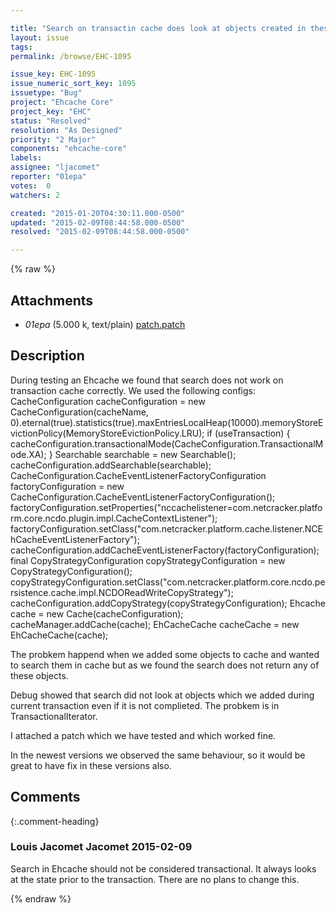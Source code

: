 ```yaml
---

title: "Search on transactin cache does look at objects created in thesame transaction"
layout: issue
tags: 
permalink: /browse/EHC-1095

issue_key: EHC-1095
issue_numeric_sort_key: 1095
issuetype: "Bug"
project: "Ehcache Core"
project_key: "EHC"
status: "Resolved"
resolution: "As Designed"
priority: "2 Major"
components: "ehcache-core"
labels: 
assignee: "ljacomet"
reporter: "01epa"
votes:  0
watchers: 2

created: "2015-01-20T04:30:11.000-0500"
updated: "2015-02-09T08:44:58.000-0500"
resolved: "2015-02-09T08:44:58.000-0500"

---
```




{% raw %}


## Attachments

* <em>01epa</em> (5.000 k, text/plain) [patch.patch](/attachments/EHC/EHC-1095/patch.patch)




## Description

<div markdown="1" class="description">

During testing an Ehcache we found that search does not work on transaction cache correctly.
We used the following configs:
CacheConfiguration cacheConfiguration = new CacheConfiguration(cacheName, 0).eternal(true).statistics(true).maxEntriesLocalHeap(10000).memoryStoreEvictionPolicy(MemoryStoreEvictionPolicy.LRU);
        if (useTransaction) {
            cacheConfiguration.transactionalMode(CacheConfiguration.TransactionalMode.XA);
        }
        Searchable searchable = new Searchable();
        cacheConfiguration.addSearchable(searchable);
        CacheConfiguration.CacheEventListenerFactoryConfiguration factoryConfiguration = new CacheConfiguration.CacheEventListenerFactoryConfiguration();
        factoryConfiguration.setProperties("nccachelistener=com.netcracker.platform.core.ncdo.plugin.impl.CacheContextListener");
        factoryConfiguration.setClass("com.netcracker.platform.cache.listener.NCEhCacheEventListenerFactory");
        cacheConfiguration.addCacheEventListenerFactory(factoryConfiguration);
        final CopyStrategyConfiguration copyStrategyConfiguration = new CopyStrategyConfiguration();
        copyStrategyConfiguration.setClass("com.netcracker.platform.core.ncdo.persistence.cache.impl.NCDOReadWriteCopyStrategy");
        cacheConfiguration.addCopyStrategy(copyStrategyConfiguration);
        Ehcache cache = new Cache(cacheConfiguration);
        cacheManager.addCache(cache);
        EhCacheCache cacheCache = new EhCacheCache(cache);


The probkem happend when we added some objects to cache and wanted to search them in cache but as we found the search does not return any of these objects.

Debug showed that search did not look at objects which we added during current transaction even if it is not complieted. The probkem is in TransactionalIterator.

I attached a patch which we have tested and which worked fine.

In the newest versions we observed the same behaviour, so it would be great to have fix in these versions also.

</div>

## Comments


{:.comment-heading}
### **Louis Jacomet Jacomet** <span class="date">2015-02-09</span>

<div markdown="1" class="comment">

Search in Ehcache should not be considered transactional. It always looks at the state prior to the transaction.
There are no plans to change this.

</div>



{% endraw %}
